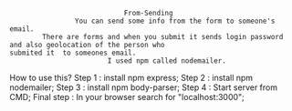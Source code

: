 								From-Sending
					You can send some info from the form to someone's email.
			There are forms and when you submit it sends login password and also geolocation of the person who 									submited it  to someones email.
							I used npm called nodemailer.

How to use this? 
Step 1 : install npm express;
Step 2 : install npm nodemailer;
Step 3 : install npm body-parser;
Step 4 : Start server from CMD;
Final step : In your browser search for "localhost:3000";
		
